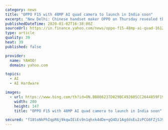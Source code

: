 ```yaml
---
category: news
title: "OPPO F15 with 48MP AI quad camera to launch in India soon"
excerpt: "New Delhi: Chinese handset maker OPPO on Thursday revealed that the company is all set to introduce a new smartphone \"F15\" with 48MP AI quad rear ... 1000L system on chip (SoC)."
publishedDateTime: 2020-01-02T16:38:00Z
sourceUrl: https://in.finance.yahoo.com/news/oppo-f15-48mp-ai-quad-161243653.html
type: article
quality: 39
heat: 39
published: false

provider:
  name: YAHOO!
  domain: yahoo.com

topics:
  - AI
  - AI Hardware

images:
  - url: https://www.bing.com/th?id=ON.BB806237D829BC492605CC2644859F19
    width: 280
    height: 147
    title: "OPPO F15 with 48MP AI quad camera to launch in India soon"

secured: "f18toNkPhIqpR6j9kqwIEiEs9n1qhxk4dDe+gQ4Dz1AgddsEu2zPCG6FZjSJ9hh6A+psTRiO3xqiSvCE1cQud6J8PkifT48skU0aDl3HoRNvuozAsZm2ycZ0nAP4URxpDy/KeHsFGn2qBPja8zuCEsomzv/Hn+cZiBlmcjr5GOCg5Kmj1/f8famxj2Cr3KouYA0on535xld9SRzsDfGDSIB6SFqG4u/sHLK8XtThmsbQz78spxd6foPIaY2ghBp/Y8PyhCeeHg51MQMPcN2ggQ==;vhmmHKbZklWYEbdFJD19tw=="
---
```


